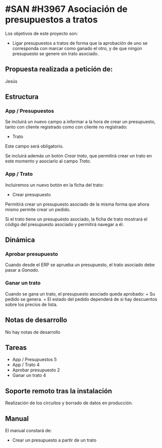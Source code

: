 # #SAN #H3967 Asociación de presupuestos a tratos

Los objetivos de este proyecto son:
+ Ligar presupuestos a tratos de forma que la aprobación de uno se corresponda con marcar como ganado el otro, y de que ningún presupuesto se genere sin trato asociado.

## Propuesta realizada a petición de:
Jesús

## Estructura

### App / Presupuestos
Se incluirá un nuevo campo a informar a la hora de crear un presupuesto, tanto con cliente registrado como con cliente no registrado:
+ Trato

Este campo será obligatorio.

Se incluirá además un botón _Crear trato_, que permitirá crear un trato en este momento y asociarlo al campo _Trato_.

### App / Trato
Incluiremos un nuevo botón en la ficha del trato:
+ Crear presupuesto

Permitirá crear un presupuesto asociado de la misma forma que ahora mismo permite crear un pedido.

Si el trato tiene un presupuesto asociado, la ficha de trato mostrará el código del presupuesto asociado y permitirá navegar a él.

## Dinámica

### Aprobar presupuesto
Cuando desde el ERP se aprueba un presupuesto, el trato asociado debe pasar a _Ganado_.

### Ganar un trato
Cuando se gana un trato, el presupuesto asociado queda aprobado:
    + Su pedido se genera.
    + El estado del pedido dependerá de si hay descuentos sobre los precios de lista.

## Notas de desarrollo
No hay notas de desarrollo

## Tareas
+ App / Presupuestos 5
+ App / Trato 4
+ Aprobar presupuesto 2
+ Ganar un trato 4


## Soporte remoto tras la instalación
Realización de los circuitos y borrado de datos en producción.

## Manual
El manual constará de:
+ Crear un presupuesto a partir de un trato
